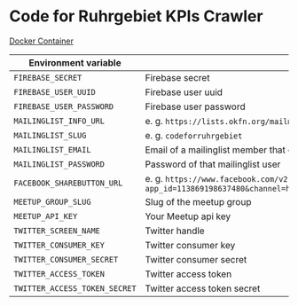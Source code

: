 # Code for Ruhrgebiet KPIs Crawler

[Docker Container](https://hub.docker.com/r/codeforruhrgebiet/kpis/)

| Environment variable | Description |
| --- | --- |
| `FIREBASE_SECRET` | Firebase secret |
| `FIREBASE_USER_UUID` | Firebase user uuid |
| `FIREBASE_USER_PASSWORD` | Firebase user password |
| `MAILINGLIST_INFO_URL` | e. g. `https://lists.okfn.org/mailman/listinfo/codeforruhrgebiet` |
| `MAILINGLIST_SLUG` | e. g. `codeforruhrgebiet` |
| `MAILINGLIST_EMAIL` | Email of a mailinglist member that can view the member count |
| `MAILINGLIST_PASSWORD` | Password of that mailinglist user |
| `FACEBOOK_SHAREBUTTON_URL` | e. g. `https://www.facebook.com/v2.5/plugins/like.php?app_id=113869198637480&channel=https%3A%2F%2Fstaticxx.facebook.com%2Fconnect%2Fxd_arbiter.php%3Fversion%3D42%23cb%3Df1acc47a6530e2a%26domain%3Ddevelopers.facebook.com%26origin%3Dhttps%253A%252F%252Fdevelopers.facebook.com%252Ff24a252c615252c%26relation%3Dparent.parent&container_width=613&href=https%3A%2F%2Fwww.facebook.com%2Fcodeforruhrgebiet&layout=button_count&locale=de_DE&sdk=joey&share=false&show_faces=false` |
| `MEETUP_GROUP_SLUG` | Slug of the meetup group |
| `MEETUP_API_KEY` | Your Meetup api key |
| `TWITTER_SCREEN_NAME` | Twitter handle |
| `TWITTER_CONSUMER_KEY` | Twitter consumer key |
| `TWITTER_CONSUMER_SECRET` | Twitter consumer secret |
| `TWITTER_ACCESS_TOKEN` | Twitter access token |
| `TWITTER_ACCESS_TOKEN_SECRET` | Twitter access token secret |
